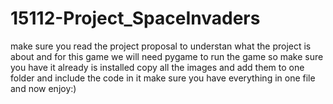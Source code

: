# 15112-Project_SpaceInvaders
make sure you read the project proposal to understan what the project is about
and for this game we will need pygame to run the game so make sure you have it already is installed
copy all the images and add them to one folder and include the code in it
make sure you have everything in one file
and now enjoy:)
